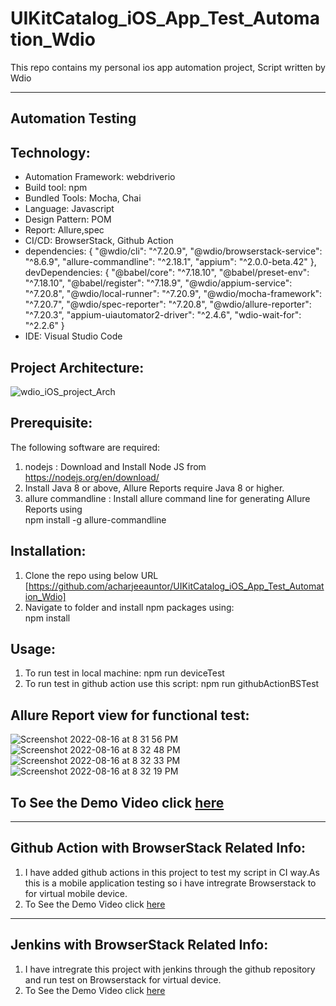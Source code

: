 # UIKitCatalog_iOS_App_Test_Automation_Wdio
This repo contains my personal ios app automation project, Script written by Wdio

----------------------------------------------------------

## Automation Testing

## Technology: <br>
* Automation Framework: webdriverio <br>
* Build tool: npm <br>
* Bundled Tools: Mocha, Chai
* Language: Javascript <br>
* Design Pattern: POM <br>
* Report: Allure,spec <br>
* CI/CD: BrowserStack, Github Action<br>
*   dependencies: {
    "@wdio/cli": "^7.20.9",
    "@wdio/browserstack-service": "^8.6.9",
    "allure-commandline": "^2.18.1",
    "appium": "^2.0.0-beta.42"
  }, <br>
  devDependencies: {
    "@babel/core": "^7.18.10",
    "@babel/preset-env": "^7.18.10",
    "@babel/register": "^7.18.9",
    "@wdio/appium-service": "^7.20.8",
    "@wdio/local-runner": "^7.20.9",
    "@wdio/mocha-framework": "^7.20.7",
    "@wdio/spec-reporter": "^7.20.8",
    "@wdio/allure-reporter": "^7.20.3",
    "appium-uiautomator2-driver": "^2.4.6",
    "wdio-wait-for": "^2.2.6"
  } <br>
* IDE: Visual Studio Code <br>

## Project Architecture: <br>
![wdio_iOS_project_Arch](https://user-images.githubusercontent.com/38497405/232031158-0a5de7d3-e687-4483-aec9-eccdf352d816.png)

## Prerequisite:
The following software are required:

1. nodejs : Download and Install Node JS from<br>
    https://nodejs.org/en/download/<br>
2. Install Java 8 or above, Allure Reports require Java 8 or higher.<br>
3. allure commandline : Install allure command line for generating Allure Reports using<br>
    npm install -g allure-commandline<br>


## Installation:
1. Clone the repo using below URL<br>
  [https://github.com/acharjeeauntor/UIKitCatalog_iOS_App_Test_Automation_Wdio]<br>
2. Navigate to folder and install npm packages using:<br>
  npm install<br>


## Usage:
1. To run test in local machine: npm run deviceTest<br>
2. To run test in github action use this script: npm run githubActionBSTest<br>

## Allure Report view for functional test:
![Screenshot 2022-08-16 at 8 31 56 PM](https://user-images.githubusercontent.com/38497405/184920246-8f7a18c8-17c0-4f3b-b4d1-77ea4111b46e.png)
![Screenshot 2022-08-16 at 8 32 48 PM](https://user-images.githubusercontent.com/38497405/184920198-cc975dd4-8772-460d-a49e-e29f7b3fb760.png)
![Screenshot 2022-08-16 at 8 32 33 PM](https://user-images.githubusercontent.com/38497405/184920319-2412779b-5c44-43d7-a226-bed0c8ef6363.png)
![Screenshot 2022-08-16 at 8 32 19 PM](https://user-images.githubusercontent.com/38497405/184920342-273aa2cb-dbcb-4b41-bff1-b167fdbffab8.png)

## To See the Demo Video click [here](https://youtu.be/0hodi11E1S0)<br>

----------------------------------------------------------

## Github Action with BrowserStack Related Info:<br>
1. I have added github actions in this project to test my script in CI way.As this is a mobile application testing so i have intregrate Browserstack to for virtual mobile device.<br>
2. To See the Demo Video click [here](https://youtu.be/G74Z90UJZXM)<br>

----------------------------------------------------------

## Jenkins with BrowserStack Related Info:<br>
1. I have intregrate this project with jenkins through the github repository and run test on Browserstack for virtual device.<br>
2. To See the Demo Video click [here](https://youtu.be/gyI-2djvOQ8)<br>

